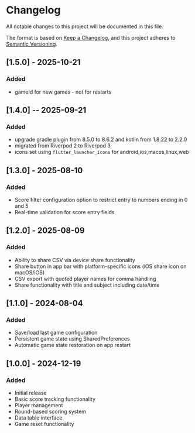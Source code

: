 # Changelog

All notable changes to this project will be documented in this file.

The format is based on [Keep a Changelog](https://keepachangelog.com/en/1.0.0/),
and this project adheres to [Semantic Versioning](https://semver.org/spec/v2.0.0.html).

## [1.5.0] - 2025-10-21

### Added
- gameId for new games - not for restarts


## [1.4.0] -- 2025-09-21

### Added

- upgrade gradle plugin from 8.5.0 to 8.6.2 and kotlin from 1.8.22 to 2.2.0
- migrated from Riverpod 2 to Riverpod 3
- icons set using `flutter_launcher_icons` for android,ios,macos,linux,web

## [1.3.0] - 2025-08-10

### Added

- Score filter configuration option to restrict entry to numbers ending in 0 and 5
- Real-time validation for score entry fields

## [1.2.0] - 2025-08-09

### Added

- Ability to share CSV via device share functionality
- Share button in app bar with platform-specific icons (iOS share icon on macOS/iOS)
- CSV export with quoted player names for comma handling
- Share functionality with title and subject including date/time

## [1.1.0] - 2024-08-04

### Added

- Save/load last game configuration
- Persistent game state using SharedPreferences
- Automatic game state restoration on app restart

## [1.0.0] - 2024-12-19

### Added

- Initial release
- Basic score tracking functionality
- Player management
- Round-based scoring system
- Data table interface
- Game reset functionality
